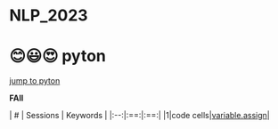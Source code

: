 # NLP_2023

# 😊😃😍 pyton

[jump to pyton](https://wikidocs.net/book/1)

**FAll**

| # | Sessions | Keywords |
|:--:|:==:|:==:|
|1|code cells|[variable.assign]()|
